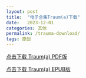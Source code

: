 ```yaml
---
layout: post
title:  "电子合集Traum(a)下载"
date:   2023-12-01
categories: 其他
permalink: /trauma-download/
tags: 原创
---
```


<a href="/assets/Downloads/Traum(a).pdf" class="download-button" download><i class="fa fa-file-pdf"></i>点击下载 Traum(a) PDF版</a>

<a href="/assets/Downloads/Traum(a).epub" class="download-button" download><i class="fa fa-book"></i>点击下载 Traum(a) EPUB版</a>
